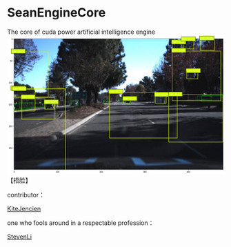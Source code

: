 # SeanEngineCore
The core of cuda power artificial intelligence engine
<img src="output.png">
【捂脸】

contributor：

[KiteJencien](https://github.com/KiteJencien)

one who fools around in a respectable profession：

[StevenLi](https://github.com/StevenLi-phoenix)
